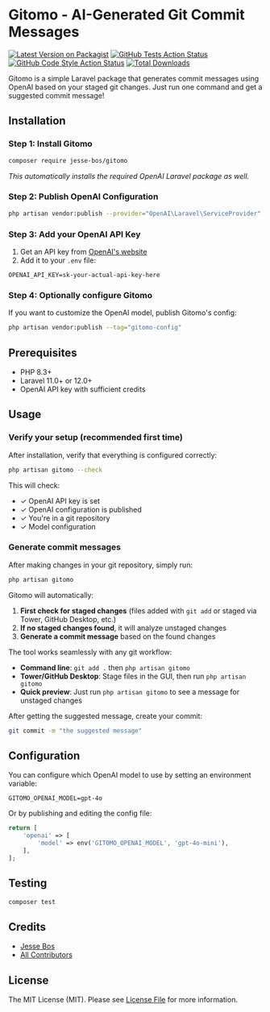 # Gitomo - AI-Generated Git Commit Messages

[![Latest Version on Packagist](https://img.shields.io/packagist/v/jesse-bos/gitomo.svg?style=flat-square)](https://packagist.org/packages/jesse-bos/gitomo)
[![GitHub Tests Action Status](https://img.shields.io/github/actions/workflow/status/jesse-bos/gitomo/run-tests.yml?branch=main&label=tests&style=flat-square)](https://github.com/jesse-bos/gitomo/actions?query=workflow%3Arun-tests+branch%3Amain)
[![GitHub Code Style Action Status](https://img.shields.io/github/actions/workflow/status/jesse-bos/gitomo/fix-php-code-style-issues.yml?branch=main&label=code%20style&style=flat-square)](https://github.com/jesse-bos/gitomo/actions?query=workflow%3A"Fix+PHP+code+style+issues"+branch%3Amain)
[![Total Downloads](https://img.shields.io/packagist/dt/jesse-bos/gitomo.svg?style=flat-square)](https://packagist.org/packages/jesse-bos/gitomo)

Gitomo is a simple Laravel package that generates commit messages using OpenAI based on your staged git changes. Just run one command and get a suggested commit message!

## Installation

### Step 1: Install Gitomo

```bash
composer require jesse-bos/gitomo
```

*This automatically installs the required OpenAI Laravel package as well.*

### Step 2: Publish OpenAI Configuration

```bash
php artisan vendor:publish --provider="OpenAI\Laravel\ServiceProvider"
```

### Step 3: Add your OpenAI API Key

1. Get an API key from [OpenAI's website](https://platform.openai.com/api-keys)
2. Add it to your `.env` file:

```env
OPENAI_API_KEY=sk-your-actual-api-key-here
```

### Step 4: Optionally configure Gitomo

If you want to customize the OpenAI model, publish Gitomo's config:

```bash
php artisan vendor:publish --tag="gitomo-config"
```

## Prerequisites

- PHP 8.3+
- Laravel 11.0+ or 12.0+
- OpenAI API key with sufficient credits

## Usage

### Verify your setup (recommended first time)

After installation, verify that everything is configured correctly:

```bash
php artisan gitomo --check
```

This will check:
- ✓ OpenAI API key is set
- ✓ OpenAI configuration is published  
- ✓ You're in a git repository
- ✓ Model configuration

### Generate commit messages

After making changes in your git repository, simply run:

```bash
php artisan gitomo
```

Gitomo will automatically:
1. **First check for staged changes** (files added with `git add` or staged via Tower, GitHub Desktop, etc.)
2. **If no staged changes found**, it will analyze unstaged changes
3. **Generate a commit message** based on the found changes

The tool works seamlessly with any git workflow:
- **Command line**: `git add .` then `php artisan gitomo`
- **Tower/GitHub Desktop**: Stage files in the GUI, then run `php artisan gitomo`
- **Quick preview**: Just run `php artisan gitomo` to see a message for unstaged changes

After getting the suggested message, create your commit:

```bash
git commit -m "the suggested message"
```

## Configuration

You can configure which OpenAI model to use by setting an environment variable:

```
GITOMO_OPENAI_MODEL=gpt-4o
```

Or by publishing and editing the config file:

```php
return [
    'openai' => [
        'model' => env('GITOMO_OPENAI_MODEL', 'gpt-4o-mini'),
    ],
];
```

## Testing

```bash
composer test
```

## Credits

- [Jesse Bos](https://github.com/jesse-bos)
- [All Contributors](../../contributors)

## License

The MIT License (MIT). Please see [License File](LICENSE.md) for more information.
